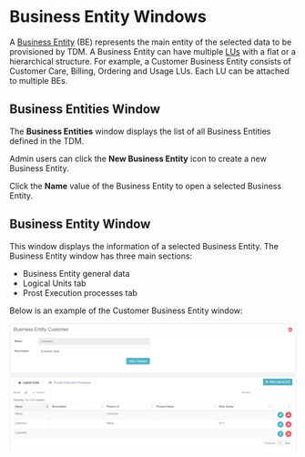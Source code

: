 # Business Entity Windows 

A [Business Entity](/articles/TDM/tdm_overview/03_business_entity_overview.md) (BE) represents the main entity of the selected data to be provisioned by TDM. A Business Entity can have multiple [LUs](https://github.com/k2view-academy/K2View-Academy/blob/Academy_6.4_TDM/articles/TDM/tdm_overview/(/articles/03_logical_units/01_LU_overview.md)) with a flat or a hierarchical structure. For example, a Customer Business Entity consists of Customer Care, Billing, Ordering and Usage LUs. Each LU can be attached to multiple BEs.

## Business Entities Window

The **Business Entities** window displays the list of all Business Entities defined in the TDM. 

Admin users can click the **New Business Entity** icon to create a new Business Entity.

Click the **Name** value of the Business Entity to open a selected Business Entity.

## Business Entity Window    

This window displays the information of a selected Business Entity. The Business Entity window has three main sections:

- Business Entity general data
- Logical Units tab
- Prost Execution processes tab

Below is an example of the Customer Business Entity window:

![be_Example](images/tdm_gui_customer_be.png)